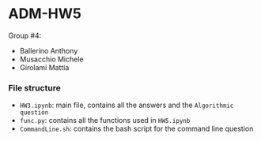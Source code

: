 # ADM-HW5
Group #4:
* Ballerino Anthony 
* Musacchio Michele 
* Girolami Mattia

### File structure
* `HW3.ipynb`: main file, contains all the answers and the `Algorithmic question`
* `func.py`: contains all the functions used in `HW5.ipynb`
* `CommandLine.sh`: contains the bash script for the command line question
